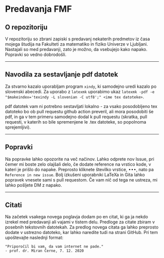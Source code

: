 # Predavanja FMF

## O repozitoriju

V repozitoriju so zbrani zapiski s predavanj nekaterih predmetov iz časa mojega študija na Fakulteti za matematiko in fiziko Univerze v Ljubljani.
Nastajali so med predavanji, zato je možno, da vsebujejo kako napako. Popravki so vedno dobrodošli.

---

## Navodila za sestavljanje pdf datotek

Za stvarno kazalo uporabljam program `xindy`, ki samodejno uredi kazalo po slovenski abecedi. Za uporabo z `latexmk` uporabimo ukaz
```latexmk -pdf -e "$makeindex='texindy -L slovenian -C utf8';" <ime tex datoteke>```.

pdf datotek vam ni potrebno sestavljati lokalno - za vsako posodobljeno tex datoteko bo ob pull requestu github action preveril, ali mora
posodobiti še pdf, in ga v tem primeru samodejno dodal k pull requestu (skratka, pull requesti, v katerih so bile spremenjene le .tex
datoteke, so popolnoma sprejemljivi).

---

## Popravki

Na popravke lahko opozorite na več načinov. Lahko odprete nov Issue, pri čemer mi boste zelo olajšali delo, če dodate reference na vrstico kode,
v kateri je prišlo do napake. Preprosto kliknete številko vrstice, <kbd>•••</kbd>, nato pa `Reference in new issue`. Bolj izkušeni uporabniki
LaTeXa in Gita lahko popravek vnesete sami s pull requestom. Če vam nič od tega ne ustreza, mi lahko pošljete DM z napako.

---

## Citati

Na začetek vsakega novega poglavja dodam po en citat, ki ga ja nekdo izrekel med predavanji ali vajami v tistem delu. Predloge za citate zbiram v
posebnih tekstovnih datotekah. Za predlog novega citata ga lahko preprosto dodate v ustrezno datoteko, kar lahko naredite tudi na strani GitHub. Pri
tem upoštevajte naslednji format:

	"Priporočil bi vam, da vam internet ne pade."
	- prof. dr. Miran Černe, 7. 12. 2020
